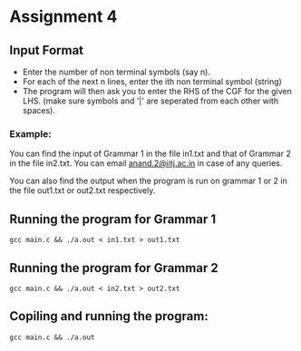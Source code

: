 # Assignment 4

## Input Format
- Enter the number of non terminal symbols (say n).
- For each of the next n lines, enter the ith non terminal symbol (string)
- The program will then ask you to enter the RHS of the CGF for the given LHS. (make sure symbols and '|' are seperated from each other with spaces).


### Example:
You can find the input of Grammar 1 in the file in1.txt and that of Grammar 2 in the file in2.txt. You can email [anand.2@iitj.ac.in](mailto:anand.2@iitj.ac.in) in case of any queries.

You can also find the output when the program is run on grammar 1 or 2 in the file out1.txt or out2.txt respectively.


## Running the program for Grammar 1
```gcc main.c && ./a.out < in1.txt > out1.txt```

## Running the program for Grammar 2
```gcc main.c && ./a.out < in2.txt > out2.txt```

## Copiling and running the program:
```gcc main.c && ./a.out```